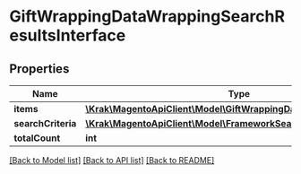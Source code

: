 # GiftWrappingDataWrappingSearchResultsInterface

## Properties
Name | Type | Description | Notes
------------ | ------------- | ------------- | -------------
**items** | [**\Krak\MagentoApiClient\Model\GiftWrappingDataWrappingInterface[]**](GiftWrappingDataWrappingInterface.md) | Items | 
**searchCriteria** | [**\Krak\MagentoApiClient\Model\FrameworkSearchCriteriaInterface**](FrameworkSearchCriteriaInterface.md) |  | 
**totalCount** | **int** | Total count. | 

[[Back to Model list]](../README.md#documentation-for-models) [[Back to API list]](../README.md#documentation-for-api-endpoints) [[Back to README]](../README.md)


